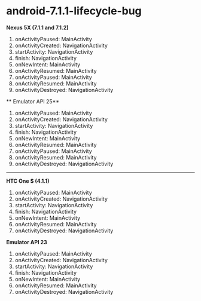 # android-7.1.1-lifecycle-bug

**Nexus 5X (7.1.1 and 7.1.2)**
1. onActivityPaused: MainActivity
2. onActivityCreated: NavigationActivity
3. startActivity: NavigationActivity
4. finish: NavigationActivity
5. onNewIntent: MainActivity
6. onActivityResumed: MainActivity
7. onActivityPaused: MainActivity
8. onActivityResumed: MainActivity
9. onActivityDestroyed: NavigationActivity

** Emulator API 25**
1. onActivityPaused: MainActivity
2. onActivityCreated: NavigationActivity
3. startActivity: NavigationActivity
4. finish: NavigationActivity
5. onNewIntent: MainActivity
6. onActivityResumed: MainActivity
7. onActivityPaused: MainActivity
8. onActivityResumed: MainActivity
9. onActivityDestroyed: NavigationActivity

---

**HTC One S (4.1.1)**
1. onActivityPaused: MainActivity
2. onActivityCreated: NavigationActivity
3. startActivity: NavigationActivity
4. finish: NavigationActivity
5. onNewIntent: MainActivity
6. onActivityResumed: MainActivity
7. onActivityDestroyed: NavigationActivity

**Emulator API 23**
1. onActivityPaused: MainActivity
2. onActivityCreated: NavigationActivity
3. startActivity: NavigationActivity
4. finish: NavigationActivity
5. onNewIntent: MainActivity
6. onActivityResumed: MainActivity
7. onActivityDestroyed: NavigationActivity
